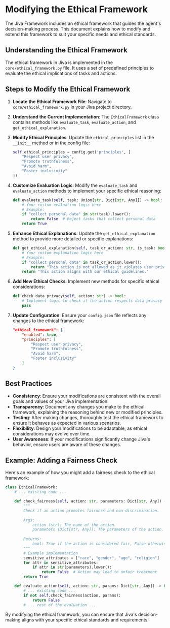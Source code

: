 # Modifying the Ethical Framework

The Jiva Framework includes an ethical framework that guides the agent's decision-making process. This document explains how to modify and extend this framework to suit your specific needs and ethical standards.

## Understanding the Ethical Framework

The ethical framework in Jiva is implemented in the `core/ethical_framework.py` file. It uses a set of predefined principles to evaluate the ethical implications of tasks and actions.

## Steps to Modify the Ethical Framework

1. **Locate the Ethical Framework File**: 
   Navigate to `core/ethical_framework.py` in your Jiva project directory.

2. **Understand the Current Implementation**:
   The `EthicalFramework` class contains methods like `evaluate_task`, `evaluate_action`, and `get_ethical_explanation`.

3. **Modify Ethical Principles**:
   Update the `ethical_principles` list in the `__init__` method or in the config file:

   ```python
   self.ethical_principles = config.get('principles', [
       "Respect user privacy",
       "Promote truthfulness",
       "Avoid harm",
       "Foster inclusivity"
   ])
   ```

4. **Customize Evaluation Logic**:
   Modify the `evaluate_task` and `evaluate_action` methods to implement your specific ethical reasoning:

   ```python
   def evaluate_task(self, task: Union[str, Dict[str, Any]]) -> bool:
       # Your custom evaluation logic here
       # Example:
       if "collect personal data" in str(task).lower():
           return False  # Reject tasks that collect personal data
       return True
   ```

5. **Enhance Ethical Explanations**:
   Update the `get_ethical_explanation` method to provide more detailed or specific explanations:

   ```python
   def get_ethical_explanation(self, task_or_action: str, is_task: bool = True) -> str:
       # Your custom explanation logic here
       # Example:
       if "collect personal data" in task_or_action.lower():
           return "This action is not allowed as it violates user privacy principles."
       return "This action aligns with our ethical guidelines."
   ```

6. **Add New Ethical Checks**:
   Implement new methods for specific ethical considerations:

   ```python
   def check_data_privacy(self, action: str) -> bool:
       # Implement logic to check if the action respects data privacy
       pass
   ```

7. **Update Configuration**:
   Ensure your `config.json` file reflects any changes to the ethical framework:

   ```json
   "ethical_framework": {
       "enabled": true,
       "principles": [
           "Respect user privacy",
           "Promote truthfulness",
           "Avoid harm",
           "Foster inclusivity"
       ]
   }
   ```

## Best Practices

- **Consistency**: Ensure your modifications are consistent with the overall goals and values of your Jiva implementation.
- **Transparency**: Document any changes you make to the ethical framework, explaining the reasoning behind new or modified principles.
- **Testing**: After making changes, thoroughly test the ethical framework to ensure it behaves as expected in various scenarios.
- **Flexibility**: Design your modifications to be adaptable, as ethical considerations may evolve over time.
- **User Awareness**: If your modifications significantly change Jiva's behavior, ensure users are aware of these changes.

## Example: Adding a Fairness Check

Here's an example of how you might add a fairness check to the ethical framework:

```python
class EthicalFramework:
    # ... existing code ...

    def check_fairness(self, action: str, parameters: Dict[str, Any]) -> bool:
        """
        Check if an action promotes fairness and non-discrimination.
        
        Args:
            action (str): The name of the action.
            parameters (Dict[str, Any]): The parameters of the action.
        
        Returns:
            bool: True if the action is considered fair, False otherwise.
        """
        # Example implementation
        sensitive_attributes = ["race", "gender", "age", "religion"]
        for attr in sensitive_attributes:
            if attr in str(parameters).lower():
                return False  # Action may lead to unfair treatment
        return True

    def evaluate_action(self, action: str, params: Dict[str, Any]) -> bool:
        # ... existing code ...
        if not self.check_fairness(action, params):
            return False
        # ... rest of the evaluation ...
```

By modifying the ethical framework, you can ensure that Jiva's decision-making aligns with your specific ethical standards and requirements.
